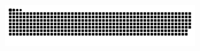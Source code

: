 <picture align="center">
  <source media="(prefers-color-scheme: light)" srcset="https://raw.githubusercontent.com/Mateus23-silva/snake/output/github-contribution-grid-snake-dark.svg">
  <img align="center" alt="github contribution grid snake animation" src="https://raw.githubusercontent.com/Mateus23-silva/snake/output/github-contribution-grid-snake.svg">
</picture>
